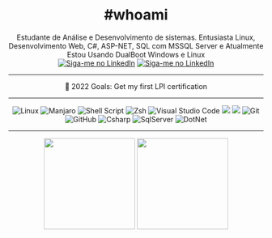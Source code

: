 <div align="center">
  
  <h1>#whoami</h1>

Estudante de Análise e Desenvolvimento de sistemas. Entusiasta Linux, Desenvolvimento Web, C#, ASP-NET, SQL com MSSQL Server e Atualmente Estou Usando DualBoot Windows e Linux <br>
  <a href="https://www.linkedin.com/in/jesher-minelli-913391220/" rel="external"><img src="https://img.shields.io/badge/LinkedIn-0077B5?style=for-the-badge&logo=linkedin&logoColor=white" alt="Siga-me no LinkedIn"></a>
  <a href="mailto:jesherdevsk8@gmail.com" rel="external"><img src="https://img.shields.io/badge/Gmail-D14836?style=for-the-badge&logo=gmail&logoColor=white" alt="Siga-me no LinkedIn"></a>
  <hr>
  🐧 2022 Goals: Get my first LPI certification
  <hr>

  <img alt="Linux" src="https://img.shields.io/badge/Linux-FCC624?style=for-the-badge&logo=linux&logoColor=black" /> 
  <img alt="Manjaro" src="https://img.shields.io/badge/manjaro-35BF5C?style=for-the-badge&logo=manjaro&logoColor=white" />
  <img alt="Shell Script" src="https://img.shields.io/badge/shell_script-%23121011.svg?style=for-the-badge&logo=gnu-bash&logoColor=white"/>
  <img alt="Zsh" src="https://img.shields.io/badge/oh_my_zsh-1A2C34?style=for-the-badge&logo=ohmyzsh&logoColor=white" />
  <img alt="Visual Studio Code" src="https://img.shields.io/badge/VisualStudioCode-0078d7.svg?style=for-the-badge&logo=visual-studio-code&logoColor=white" />
  <img alt"CSS3" src="https://img.shields.io/badge/HTML5-E34F26?style=for-the-badge&logo=html5&logoColor=white" />
  <img alt"CSS3" src="https://img.shields.io/badge/CSS3-1572B6?style=for-the-badge&logo=css3&logoColor=white" />
  <img alt="Git" src="https://img.shields.io/badge/git-%23F05033.svg?style=for-the-badge&logo=git&logoColor=white" /> 
  <img alt="GitHub" src="https://img.shields.io/badge/github-%23121011.svg?style=for-the-badge&logo=github&logoColor=white" />
  <img alt="Csharp" src="https://img.shields.io/badge/C%23-239120?style=for-the-badge&logo=c-sharp&logoColor=white" />
  <img alt="SqlServer" src="https://img.shields.io/badge/Microsoft%20SQL%20Server-CC2927?style=for-the-badge&logo=microsoft%20sql%20server&logoColor=white" />
  <img alt="DotNet" src="https://img.shields.io/badge/.NET-512BD4?style=for-the-badge&logo=dotnet&logoColor=white" />

</div>
<hr>
<div align="center">
  <img height="180em" src="https://github-readme-stats.vercel.app/api/top-langs/?username=jesherdevsk8&layout=compact&langs_count=16&theme=nord"/>
  <img height="180em" src="https://github-readme-stats.vercel.app/api?username=jesherdevsk8&show_icons=true&theme=nord&include_all_commits=true&count_private=true"/>
</div>
